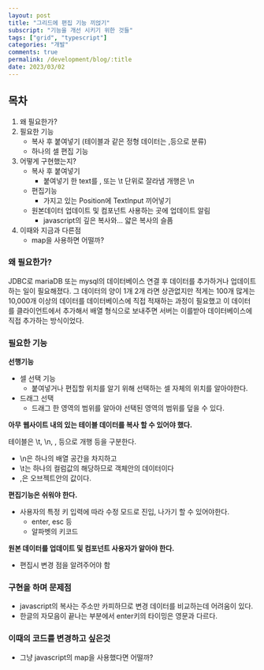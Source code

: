```yaml
---
layout: post
title: "그리드에 편집 기능 끼얹기"
subscript: "기능을 개선 시키기 위한 것들"
tags: ["grid", "typescript"]
categories: "개발"
comments: true
permalink: /development/blog/:title
date: 2023/03/02
---
```


## 목차

1. 왜 필요한가?
2. 필요한 기능
   - 복사 후 붙여넣기 (테이블과 같은 정형 데이터는 ,등으로 분류)
   - 하나의 셀 편집 기능
3. 어떻게 구현했는지?
   - 복사 후 붙여넣기
     - 붙여넣기 한 text를 , 또는 \t 단위로 잘라냄 개행은 \n
   - 편집기능
     - 가지고 있는 Position에 TextInput 끼어넣기
   - 원본데이터 업데이트 및 컴포넌트 사용하는 곳에 업데이트 알림
     - javascript의 깊은 복사와… 얇은 복사의 슬픔
4. 이때와 지금과 다른점
   - map을 사용하면 어떨까?

### 왜 필요한가?

JDBC로 mariaDB 또는 mysql의 데이터베이스 연결 후 데이터를 추가하거나 업데이트하는 일이 필요해졌다. 그 데이터의 양이 1개 2개 라면 상관없지만 적게는 100개 많게는 10,000개 이상의 데이터를 데이터베이스에 직접 적재하는 과정이 필요했고 이 데이터를 클라이언트에서 추가해서 배열 형식으로 보내주면 서버는 이를받아 데이터베이스에 직접 추가하는 방식이었다.

### 필요한 기능

**선행기능**

- 셀 선택 기능
  - 붙여넣거나 편집할 위치를 알기 위해 선택하는 셀 자체의 위치를 알아야한다.
- 드래그 선택
  - 드래그 한 영역의 범위를 알아야 선택된 영역의 범위를 덮을 수 있다.

**아무** **웹사이트 내의 있는 테이블 데이터를 복사 할 수 있어야 했다.**

테이블은 \t, \n, \, 등으로 개행 등을 구분한다.

- \n은 하나의 배열 공간을 차지하고
- \t는 하나의 컬럼값의 해당하므로 객체안의 데이터이다
- \,은 오브젝트안의 값이다.

**편집기능은 쉬워야 한다.**

- 사용자의 특정 키 입력에 따라 수정 모드로 진입, 나가기 할 수 있어야한다.
  - enter, esc 등
  - 알파벳의 키코드

**원본 데이터를 업데이트 및 컴포넌트 사용자가 알아야 한다.**

- 편집시 변경 점을 알려주어야 함

### 구현을 하며 문제점

- javascript의 복사는 주소만 카피하므로 변경 데이터를 비교하는데 어려움이 있다.
- 한글의 자모음이 끝나는 부분에서 enter키의 타이밍은 영문과 다르다.

### 이때의 코드를 변경하고 싶은것

- 그냥 javascript의 map을 사용했다면 어떨까?

